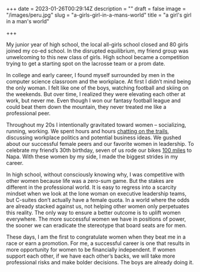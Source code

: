 +++
date = 2023-01-26T00:29:14Z
description = ""
draft = false
image = "/images/peru.jpg"
slug = "a-girls-girl-in-a-mans-world"
title = "a girl's girl in a man's world"

+++

My junior year of high school, the local all-girls school closed and 80 girls joined my co-ed school. In the disrupted equilibrium, my friend group was unwelcoming to this new class of girls. High school became a competition trying to get a starting spot on the lacrosse team or a prom date.

In college and early career, I found myself surrounded by men in the computer science classroom and the workplace. At first I didn’t mind being the only woman. I felt like one of the boys, watching football and skiing on the weekends. But over time, I realized they were elevating each other at work, but never me. Even though I won our fantasy football league and could beat them down the mountain, they never treated me like a professional peer.

Throughout my 20s I intentionally gravitated toward women – socializing, running, working. We spent hours and hours [chatting on the trails](/posts/betting-on-myself/), discussing workplace politics and potential business ideas. We gushed about our successful female peers and our favorite women in leadership. To celebrate my friend’s 30th birthday, seven of us rode our bikes [100 miles](https://www.strava.com/activities/5540418052) to Napa. With these women by my side, I made the biggest strides in my career.

In high school, without consciously knowing why, I was competitive with other women because life was a zero-sum game. But the stakes are different in the professional world. It is easy to regress into a scarcity mindset when we look at the lone woman on executive leadership teams, but C-suites don’t actually have a female quota. In a world where the odds are already stacked against us, not helping other women only perpetuates this reality. The only way to ensure a better outcome is to uplift women everywhere. The more successful women we have in positions of power, the sooner we can eradicate the stereotype that board seats are for men.

These days, I am the first to congratulate women when they beat me in a race or earn a promotion. For me, a successful career is one that results in more opportunity for women to be financially independent. If women support each other, if we have each other’s backs, we will take more professional risks and make bolder decisions. The boys are already doing it.

